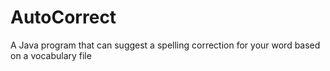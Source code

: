 # AutoCorrect
A Java program that can suggest a spelling correction for your word based on a vocabulary file
